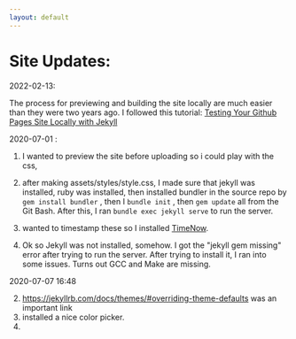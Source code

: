 ```yaml
---
layout: default
---
```

# Site Updates: 

2022-02-13:

The process for previewing and building the site locally are much easier than they were two years ago. I followed this tutorial: 
[Testing Your Github Pages Site Locally with Jekyll](https://docs.github.com/en/pages/setting-up-a-github-pages-site-with-jekyll/testing-your-github-pages-site-locally-with-jekyll)

2020-07-01 :

1. I wanted to preview the site before uploading so i could play with the css,

2. after making assets/styles/style.css, I made sure that jekyll was installed, ruby was installed, then installed bundler in the source repo by 
```gem install bundler``` , then I ```bundle init``` , then ```gem update``` all from the Git Bash. After this, I ran ```bundle exec jekyll serve``` to run the server. 

3. wanted to timestamp these so I installed [TimeNow](https://packagecontrol.io/packages/Timenow). 

4. Ok so Jekyll was not installed, somehow. I got the "jekyll gem missing" error after trying to run the server. After trying to install it, I ran into some issues. Turns out GCC and Make are missing. 

2020-07-07 16:48

2. https://jekyllrb.com/docs/themes/#overriding-theme-defaults was an important link
3. installed a nice color picker. 
4. 
